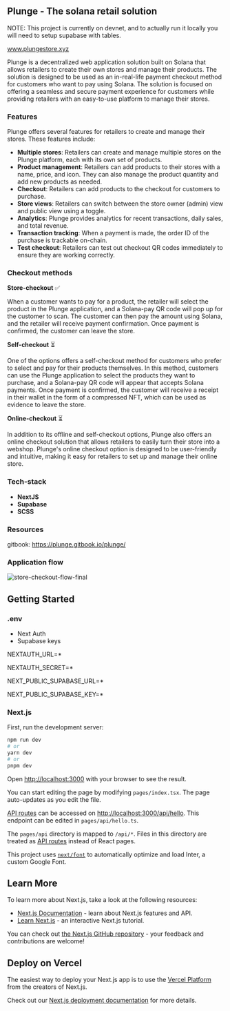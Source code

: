 
## Plunge - The solana retail solution

NOTE: This project is currently on devnet, and to actually run it locally you will need to setup supabase with tables.

www.plungestore.xyz

Plunge is a decentralized web application solution built on Solana that allows retailers to create their own stores and manage their products. The solution is designed to be used as an in-real-life payment checkout method for customers who want to pay using Solana. The solution is focused on offering a seamless and secure payment experience for customers while providing retailers with an easy-to-use platform to manage their stores.

### Features

Plunge offers several features for retailers to create and manage their stores. These features include:

- **Multiple stores**: Retailers can create and manage multiple stores on the Plunge platform, each with its own set of products.
- **Product management**: Retailers can add products to their stores with a name, price, and icon. They can also manage the product quantity and add new products as needed.
- **Checkout**: Retailers can add products to the checkout for customers to purchase.
- **Store views**: Retailers can switch between the store owner (admin) view and public view using a toggle.
- **Analytics**: Plunge provides analytics for recent transactions, daily sales, and total revenue.
- **Transaction tracking**: When a payment is made, the order ID of the purchase is trackable on-chain.
- **Test checkout**: Retailers can test out checkout QR codes immediately to ensure they are working correctly.

### Checkout methods

**Store-checkout** ✅

When a customer wants to pay for a product, the retailer will select the product in the Plunge application, and a Solana-pay QR code will pop up for the customer to scan. The customer can then pay the amount using Solana, and the retailer will receive payment confirmation. Once payment is confirmed, the customer can leave the store.

**Self-checkout** ⏳

One of the options offers a self-checkout method for customers who prefer to select and pay for their products themselves. In this method, customers can use the Plunge application to select the products they want to purchase, and a Solana-pay QR code will appear that accepts Solana payments. Once payment is confirmed, the customer will receive a receipt in their wallet in the form of a compressed NFT, which can be used as evidence to leave the store.

**Online-checkout** ⏳

In addition to its offline and self-checkout options, Plunge also offers an online checkout solution that allows retailers to easily turn their store into a webshop. Plunge's online checkout option is designed to be user-friendly and intuitive, making it easy for retailers to set up and manage their online store.

### Tech-stack

- **NextJS**
- **Supabase**
- **SCSS**


### Resources

gitbook: https://plunge.gitbook.io/plunge/

### Application flow

![store-checkout-flow-final](https://user-images.githubusercontent.com/24295554/225170565-67b3e546-a781-48ab-a24b-7d89c1c6abd1.png)

## Getting Started

### .env

- Next Auth
- Supabase keys

NEXTAUTH_URL=*

NEXTAUTH_SECRET=*

NEXT_PUBLIC_SUPABASE_URL=*

NEXT_PUBLIC_SUPABASE_KEY=*

### Next.js

First, run the development server:

```bash
npm run dev
# or
yarn dev
# or
pnpm dev
```

Open [http://localhost:3000](http://localhost:3000) with your browser to see the result.

You can start editing the page by modifying `pages/index.tsx`. The page auto-updates as you edit the file.

[API routes](https://nextjs.org/docs/api-routes/introduction) can be accessed on [http://localhost:3000/api/hello](http://localhost:3000/api/hello). This endpoint can be edited in `pages/api/hello.ts`.

The `pages/api` directory is mapped to `/api/*`. Files in this directory are treated as [API routes](https://nextjs.org/docs/api-routes/introduction) instead of React pages.

This project uses [`next/font`](https://nextjs.org/docs/basic-features/font-optimization) to automatically optimize and load Inter, a custom Google Font.

## Learn More

To learn more about Next.js, take a look at the following resources:

- [Next.js Documentation](https://nextjs.org/docs) - learn about Next.js features and API.
- [Learn Next.js](https://nextjs.org/learn) - an interactive Next.js tutorial.

You can check out [the Next.js GitHub repository](https://github.com/vercel/next.js/) - your feedback and contributions are welcome!

## Deploy on Vercel

The easiest way to deploy your Next.js app is to use the [Vercel Platform](https://vercel.com/new?utm_medium=default-template&filter=next.js&utm_source=create-next-app&utm_campaign=create-next-app-readme) from the creators of Next.js.

Check out our [Next.js deployment documentation](https://nextjs.org/docs/deployment) for more details.
